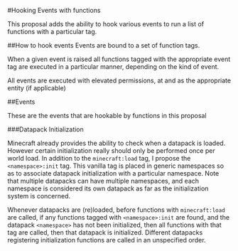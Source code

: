 #Hooking Events with functions

This proposal adds the ability to hook various events to run a list of functions with a particular tag. 




##How to hook events
Events are bound to a set of function tags.

When a given event is raised all functions tagged with the appropriate event tag are executed in a particular manner, 
depending on the kind of event. 

All events are executed with elevated permissions, at and as the appropriate entity (if applicable)

##Events

These are the events that are hookable by functions in this proposal

###Datapack Initialization

Minecraft already provides the ability to check when a datapack is loaded. 
However certain initialization really should only be performed once per world load. 
In addition to the `minecraft:load` tag, I propose the `<namespace>:init` tag. This vanilla tag is placed in generic namespaces so as to associate datapack initialization with a particular namespace. Note that multiple datapacks can have multiple namespaces, and each namespace is considered its own datapack as far as the initialization system is concerned. 

Whenever datapacks are (re)loaded, before functions with `minecraft:load` are called, if any functions tagged with `<namespace>:init` are found, and the datapack `<namespace>` has not been initialized, then all functions with that tag are called, then that datapack is initialized. 
Different datapacks registering initialization functions are called in an unspecified order.




